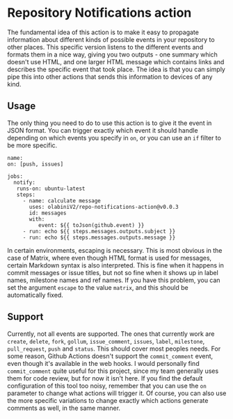 # Repository Notifications action

The fundamental idea of this action is to make it easy to propagate information about different kinds of possible events
in your repository to other places. This specific version listens to the different events and formats them in a nice
way, giving you two outputs - one summary which doesn't use HTML, and one larger HTML message which contains links and
describes the specific event that took place. The idea is that you can simply pipe this into other actions that sends
this information to devices of any kind.


## Usage

The only thing you need to do to use this action is to give it the event in JSON format. You can trigger exactly which
event it should handle depending on which events you specify in `on`, or you can use an `if` filter to be more specific.

```workflow
name: 
on: [push, issues]

jobs:
  notify:
   runs-on: ubuntu-latest
   steps:
     - name: calculate message
       uses: olabiniV2/repo-notifications-action@v0.0.3
       id: messages
       with:
          event: ${{ toJson(github.event) }}
     - run: echo ${{ steps.messages.outputs.subject }} 
     - run: echo ${{ steps.messages.outputs.message }} 
```

In certain environments, escaping is necessary. This is most obvious in the case of Matrix, where even though HTML
format is used for messages, certain Markdown syntax is also interpreted. This is fine when it happens in commit
messages or issue titles, but not so fine when it shows up in label names, milestone names and ref names. If you have
this problem, you can set the argument `escape` to the value `matrix`, and this should be automatically fixed.


## Support

Currently, not all events are supported. The ones that currently work are `create`, `delete`, `fork`, `gollum`,
`issue_comment`, `issues`, `label`, `milestone`, `pull_request`, `push` and `status`. This should cover most peoples
needs. For some reason, Github Actions doesn't support the `commit_comment` event, even though it's available in the web
hooks. I would personally find `commit_comment` quite useful for this project, since my team generally uses them for
code review, but for now it isn't here. If you find the default configuration of this tool too noisy, remember that you
can use the `on` parameter to change what actions will trigger it. Of course, you can also use the more specific
variations to change exactly which actions generate comments as well, in the same manner.
